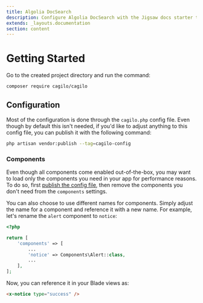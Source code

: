 ```yaml
---
title: Algolia DocSearch
description: Configure Algolia DocSearch with the Jigsaw docs starter template
extends: _layouts.documentation
section: content
---
```


# Getting Started

Go to the created project directory and run the command:

```bash
composer require cagilo/cagilo
```

## Configuration

Most of the configuration is done through the `cagilo.php` config file. Even though by default this isn't needed, if you'd like to adjust anything to this config file, you can publish it with the following command:

```bash
php artisan vendor:publish --tag=cagilo-config
```

### Components

Even though all components come enabled out-of-the-box, you may want to load only the components you need in your app for performance reasons. To do so, first [publish the config file](/docs/{{version}}/installation#configuration), then remove the components you don't need from the `components` settings.

You can also choose to use different names for components. Simply adjust the name for a component and reference it with a new name. For example, let's rename the `alert` component to `notice`:

```php
<?php

return [
    'components' => [
        ...
        'notice' => Components\Alert::class,
        ...
    ],
];
```

Now, you can reference it in your Blade views as:

```html
<x-notice type="success" />
```

